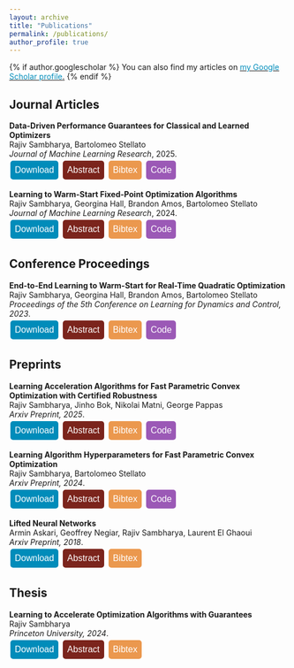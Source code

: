 ```yaml
---
layout: archive
title: "Publications"
permalink: /publications/
author_profile: true
---
```


<style>
.button {
  background-color: #4CAF50; /* Green */
  border: none;
  color: white;
  padding: 8px 8px;
  text-align: center;
  text-decoration: none;
  display: inline-block;
  font-size: 16px;
  margin: 4px 2px;
  cursor: pointer;
  border-radius: 5px;
}

.button2 {background-color: #008CBA;} /* Blue */
.button4 {background-color: #7B241C;} /* Red */ 
.button3 {background-color: #9B59B6 ;} /* Purple */ 
.button5 {background-color:#EB984E;} /* Orange-brown */
.button6 {background-color:#58D68D;} /* Green */
.button7 {background-color:#1F77B4; color:#1F77B4} /* Blue */
.button8 {background-color:#FF7F0E; color:#FF7F0E} /* Orange */
.button9 {background-color:#2CA02C; color:#2CA02C} /* Green */
.button10 {background-color:black; color:black} /* Black */
.button11 {background-color:#BF00BF; color:#BF00BF} /* Magenta */


a:link {
  color: #008CBA;
  background-color: white;
  text-decoration: none;
}
a:visited {
  color: #008CBA;
  background-color: white;
  text-decoration: none;
}
a:hover {
  color: #008CBA;
  background-color: white;
  text-decoration: none;
}
a:active {
  color: #008CBA;
  background-color: white;
  text-decoration: none;
}
</style>


{% if author.googlescholar %}
  You can also find my articles on <u><a href="{{author.googlescholar}}">my Google Scholar profile</a>.</u>
{% endif %}

## Journal Articles


**Data-Driven Performance Guarantees for Classical and Learned Optimizers**\
Rajiv Sambharya, Bartolomeo Stellato\
*Journal of Machine Learning Research*, 2025.\
<a href="https://arxiv.org/pdf/2404.13831.pdf">
<button class="button button2">
Download
</button>
</a>
<a href='javascript:;'
onclick='$("#abs_data_driven_guarantees").toggle()'>
<button class="button button4">
Abstract
</button>
</a>
<a href='javascript:;'
onclick='$("#bib_data_driven_guarantees").toggle()'>
<button class="button button5">
Bibtex
</button>
</a>
<a href="https://github.com/stellatogrp/dataDrivenOptimizerGuarantees">
<button class="button button3">
Code
</button>
</a>


<div id="abs_data_driven_guarantees" style="text-align: justify; display: none; color: white; background-color: #7B241C" markdown="1">
We introduce a data-driven approach to analyze the performance of continuous optimization algorithms using generalization guarantees from statistical learning theory. We study classical and learned optimizers to solve families of parametric optimization problems. We build generalization guarantees for classical optimizers, using a sample convergence bound, and for learned optimizers, using the Probably Approximately Correct (PAC)-Bayes framework. To train learned optimizers, we use a gradient-based algorithm to directly minimize the PAC-Bayes upper bound. Numerical experiments in signal processing, control, and meta-learning showcase the ability of our framework to provide strong generalization guarantees for both classical and learned optimizers given a fixed budget of iterations. For classical optimizers, our bounds are much tighter than those that worst-case guarantees provide. For learned optimizers, our bounds outperform the empirical outcomes observed in their non-learned counterparts.
</div>


<div id="bib_data_driven_guarantees" style="text-align: justify; display: none; color: white; background-color: #EB984E" markdown="1">
<pre>@article{sambharya2025data,
  author  = {Rajiv Sambharya and Bartolomeo Stellato},
  title   = {Data-Driven Performance Guarantees for Classical and Learned Optimizers},
  journal = {Journal of Machine Learning Research},
  year    = {2025},
  volume  = {26},
  number  = {171},
  pages   = {1--49},
  url     = {http://jmlr.org/papers/v26/24-0755.html}
}</pre>
</div>


**Learning to Warm-Start Fixed-Point Optimization Algorithms**\
Rajiv Sambharya, Georgina Hall, Brandon Amos, Bartolomeo Stellato\
*Journal of Machine Learning Research*, 2024.\
<a href="https://jmlr.org/papers/volume25/23-1174/23-1174.pdf">
<button class="button button2">
Download
</button>
</a>
<a href='javascript:;'
onclick='$("#abs_l2ws_fp").toggle()'>
<button class="button button4">
Abstract
</button>
</a>
<a href='javascript:;'
onclick='$("#bib_l2ws_fp").toggle()'>
<button class="button button5">
Bibtex
</button>
</a>
<a href="https://github.com/stellatogrp/l2ws_fixed_point">
<button class="button button3">
Code
</button>
</a>

<div id="abs_l2ws_fp" style="text-align: justify; display: none; color: white; background-color: #7B241C" markdown="1">
We introduce a machine-learning framework to warm-start fixed-point optimization algorithms. Our architecture consists of a neural network mapping problem parameters to warm starts, followed by a predefined number of fixed-point iterations. We propose two loss functions designed to either minimize the fixed-point residual or the distance to a ground truth solution. In this way, the neural network predicts warm starts with the end-to-end goal of minimizing the downstream loss. An important feature of our architecture is its flexibility, in that it can predict a warm start for fixed-point algorithms run for any number of steps, without being limited to the number of steps it has been trained on. We provide PAC-Bayes generalization bounds on unseen data for common classes of fixed-point operators: contractive, linearly convergent, and averaged. Applying this framework to well-known applications in control, statistics, and signal processing, we observe a significant reduction in the number of iterations and solution time required to solve these problems, through learned warm starts.
</div>

<div id="bib_l2ws_fp" style="text-align: justify; display: none; color: white; background-color: #EB984E" markdown="1">
<pre>@article{JMLR:v25:23-1174,
  author  = {Rajiv Sambharya and Georgina Hall and Brandon Amos and Bartolomeo Stellato},
  title   = {Learning to Warm-Start Fixed-Point Optimization Algorithms},
  journal = {Journal of Machine Learning Research},
  year    = {2024},
  volume  = {25},
  number  = {166},
  pages   = {1--46},
  url     = {http://jmlr.org/papers/v25/23-1174.html}
}
</pre>
</div>



## Conference Proceedings

**End-to-End Learning to Warm-Start for Real-Time Quadratic Optimization**\
Rajiv Sambharya, Georgina Hall, Brandon Amos, Bartolomeo Stellato\
*Proceedings of the 5th Conference on Learning for Dynamics and Control, 2023*.\
<a href="https://proceedings.mlr.press/v211/sambharya23a/sambharya23a.pdf">
<button class="button button2">
 Download
</button>
</a>
<a href='javascript:;'
onclick='$("#abs_e2e_qp").toggle()'>
<button class="button button4">
Abstract
</button>
</a>
<a href='javascript:;'
onclick='$("#bib_e2e_qp").toggle()'>
<button class="button button5">
Bibtex
</button>
</a>
<a href="https://github.com/stellatogrp/l2ws">
<button class="button button3">
Code
</button>
</a>



<div id="abs_e2e_qp" style="text-align: justify; display: none; color: white; background-color: #7B241C" markdown="1">
First-order methods are widely used to solve convex quadratic 
programs (QPs) in real-time applications because of their low
 per-iteration cost. However, they can suffer from slow convergence 
 to accurate solutions. In this paper, we present a framework which 
 learns an effective warm-start for a popular first-order method in 
 real-time applications, Douglas-Rachford (DR) splitting, across a family
 of parametric QPs. This framework consists of two modules: a 
 feedforward neural network block, which takes as input the parameters of the QP and outputs a warm-start, and a block which performs a 
fixed number of iterations of DR splitting from this warm-start and outputs a candidate solution. A key feature of our framework is its ability to do end-to-end
learning as we differentiate through the DR iterations. To illustrate the effectiveness
of our method, we provide generalization bounds (based on Rademacher complexity)
that improve with the number of training problems and number of iterations simultaneously. We further apply our method to three real-time applications and observe that, by learning good warm-starts, we are able to significantly reduce the number of
iterations required to obtain high-quality solutions.
</div>
    
<div id="bib_e2e_qp" style="text-align: justify; display: none; color: white; background-color: #EB984E" markdown="1">
<pre>@misc{sambharya_2022_endtoend,
      title={End-to-End Learning to Warm-Start for Real-Time Quadratic Optimization}, 
      author={Rajiv Sambharya and Georgina Hall and Brandon Amos and Bartolomeo Stellato},
      year={2022},
      eprint={2212.08260},
      archivePrefix={arXiv},
      primaryClass={math.OC}
}
</pre>
</div>


## Preprints

**Learning Acceleration Algorithms for Fast Parametric Convex Optimization with Certified Robustness**\
Rajiv Sambharya, Jinho Bok, Nikolai Matni, George Pappas\
*Arxiv Preprint, 2025*.\
<a href="https://arxiv.org/pdf/2507.16264">
<button class="button button2">
Download
</button>
</a>
<a href='javascript:;'
onclick='$("#abs_lah").toggle()'>
<button class="button button4">
Abstract
</button>
</a>
<a href='javascript:;'
onclick='$("#bib_lah").toggle()'>
<button class="button button5">
Bibtex
</button>
</a>
<a href="https://github.com/stellatogrp/dataDrivenOptimizerGuarantees">
<button class="button button3">
Code
</button>
</a>


<div id="abs_lah" style="text-align: justify; display: none; color: white; background-color: #7B241C" markdown="1">
We develop a machine-learning framework to learn hyperparameter sequences for accelerated first-order methods (e.g., the step size and momentum sequences in accelerated gradient descent) to quickly solve parametric convex optimization problems with certified robustness. We obtain a strong form of robustness guarantee -- certification of worst-case performance over all parameters within a set after a given number of iterations -- through regularization-based training. The regularization term is derived from the performance estimation problem (PEP) framework based on semidefinite programming, in which the hyperparameters appear as problem data. We show how to use gradient-based training to learn the hyperparameters for several first-order methods: accelerated versions of gradient descent, proximal gradient descent, and alternating direction method of multipliers. Through various numerical examples from signal processing, control, and statistics, we demonstrate that the quality of the solution can be dramatically improved within a budget of iterations, while also maintaining strong robustness guarantees. Notably, our approach is highly data-efficient in that we only use ten training instances in all of the numerical examples.
</div>

<div id="bib_lah" style="text-align: justify; display: none; color: white; background-color: #EB984E" markdown="1">
<pre>@article{sambharya2024lah,
  title={Learning Acceleration Algorithms for Fast Parametric Convex Optimization with Certified Robustness},
  author={Sambharya, Rajiv and Bok, Jinho and Matni, Nikolai and Pappas, George},
  journal={arXiv preprint arXiv:2507.16264},
  year={2025}
}</pre>
</div>

**Learning Algorithm Hyperparameters for Fast Parametric Convex Optimization**\
Rajiv Sambharya, Bartolomeo Stellato\
*Arxiv Preprint, 2024*.\
<a href="https://arxiv.org/pdf/2411.15717">
<button class="button button2">
Download
</button>
</a>
<a href='javascript:;'
onclick='$("#abs_lah").toggle()'>
<button class="button button4">
Abstract
</button>
</a>
<a href='javascript:;'
onclick='$("#bib_lah").toggle()'>
<button class="button button5">
Bibtex
</button>
</a>
<a href="https://github.com/stellatogrp/dataDrivenOptimizerGuarantees">
<button class="button button3">
Code
</button>
</a>


<div id="abs_lah" style="text-align: justify; display: none; color: white; background-color: #7B241C" markdown="1">
We introduce a machine-learning framework to learn the hyperparameter sequence of first-order methods (e.g., the step sizes in gradient descent) to quickly solve parametric convex optimization problems. Our computational architecture amounts to running fixed-point iterations where the hyperparameters are the same across all parametric instances and consists of two phases. In the first step-varying phase the hyperparameters vary across iterations, while in the second steady-state phase the hyperparameters are constant across iterations. Our learned optimizer is flexible in that it can be evaluated on any number of iterations and is guaranteed to converge to an optimal solution. To train, we minimize the mean square error to a ground truth solution. In the case of gradient descent, the one-step optimal step size is the solution to a least squares problem, and in the case of unconstrained quadratic minimization, we can compute the two and three-step optimal solutions in closed-form. In other cases, we backpropagate through the algorithm steps to minimize the training objective after a given number of steps. We show how to learn hyperparameters for several popular algorithms: gradient descent, proximal gradient descent, and two ADMM-based solvers: OSQP and SCS. We use a sample convergence bound to obtain generalization guarantees for the performance of our learned algorithm for unseen data, providing both lower and upper bounds. We showcase the effectiveness of our method with many examples, including ones from control, signal processing, and machine learning. Remarkably, our approach is highly data-efficient in that we only use 10 problem instances to train the hyperparameters in all of our examples.
</div>

<div id="bib_lah" style="text-align: justify; display: none; color: white; background-color: #EB984E" markdown="1">
<pre>@article{sambharya2024lah,
  title={Learning Algorithm Hyperparameters for Fast Parametric Convex Optimization},
  author={Sambharya, Rajiv and Stellato, Bartolomeo},
  journal={arXiv preprint arXiv:2411.15717},
  year={2024}
}</pre>
</div>




**Lifted Neural Networks**\
Armin Askari, Geoffrey Negiar, Rajiv Sambharya, Laurent El Ghaoui\
*Arxiv Preprint, 2018*.\
<a href="https://arxiv.org/pdf/1805.01532.pdf">
<button class="button button2">
Download
</button>
</a>
<a href='javascript:;'
onclick='$("#abs_lifted_nn").toggle()'>
<button class="button button4">
Abstract
</button>
</a>
<a href='javascript:;'
onclick='$("#bib_lifted_nn").toggle()'>
<button class="button button5">
Bibtex
</button>
</a>

<div id="abs_lifted_nn" style="text-align: justify; display: none; color: white; background-color: #7B241C" markdown="1">
We describe a novel family of models of multi- layer feedforward neural networks in which the activation functions are encoded via penalties in the training problem. Our approach is based on representing a non-decreasing activation function as the argmin of an appropriate convex optimization problem. The new framework allows for algorithms such as block-coordinate descent methods to be applied, in which each step is composed of a simple (no hidden layer) supervised learning problem that is parallelizable across data points and/or layers. Experiments indicate that the pro- posed models provide excellent initial guesses for weights for standard neural networks. In addition, the model provides avenues for interesting extensions, such as robustness against noisy in- puts and optimizing over parameters in activation functions.
</div>

<div id="bib_lifted_nn" style="text-align: justify; display: none; color: white; background-color: #EB984E" markdown="1">
<pre>@misc{askari_lifted_nn,
  doi = {10.48550/ARXIV.1805.01532},
  url = {https://arxiv.org/abs/1805.01532},
  author = {Askari, Armin and Negiar, Geoffrey and Sambharya, Rajiv and Ghaoui, Laurent El},
  keywords = {Machine Learning (cs.LG), Machine Learning (stat.ML), FOS: Computer and information sciences, FOS: Computer and information sciences},
  title = {Lifted Neural Networks},
  publisher = {arXiv},
  year = {2018},
  copyright = {Creative Commons Attribution Share Alike 4.0 International}
}</pre>
</div>


## Thesis

**Learning to Accelerate Optimization Algorithms with Guarantees**\
Rajiv Sambharya\
*Princeton University, 2024*.\
<a href="https://dataspace.princeton.edu/handle/88435/dsp01zp38wh03k">
<button class="button button2">
Download
</button>
</a>
<a href='javascript:;'
onclick='$("#abs_thesis").toggle()'>
<button class="button button4">
Abstract
</button>
</a>
<a href='javascript:;'
onclick='$("#bib_thesis").toggle()'>
<button class="button button5">
Bibtex
</button>
</a>

<div id="abs_thesis" style="text-align: justify; display: none; color: white; background-color: #7B241C" markdown="1">
	In many real-world scenarios, we need to repeatedly solve similar instances of a parametric optimization problem. Since these problems generally lack closed-form solutions, iterative algorithms are needed to solve them. Yet, due to the limited time available to compute solutions, in many applications, we can only afford to run a fixed number of iterations of these algorithms. This thesis focuses on developing methods that blend machine learning and optimization techniques to take advantage of the shared problem structure and solve these problems faster. We put an emphasis on providing guarantees for such methods. The first main chapter presents a machine-learning framework to warm-start fixed-point optimization algorithms. Our architecture consists of a neural network mapping problem parameters to warm starts, followed by a predefined number of fixed-point iterations. We guarantee convergence by construction and provide generalization bounds using Rademacher complexity and Probably Approximately Correct (PAC)-Bayes theory. Applying this framework to well-known applications in a variety of domains using several different fixed-point algorithms, we observe a significant reduction in the time needed to solve these problems. The second main chapter of this thesis presents a framework to learn the hyperparameters of fixed-point optimization algorithms. The learned hyperparameters are shared across all problem instances; they first vary across iterations and then after a predefined number of steps become constant across iterations. We provide convergence guarantees and generalization guarantees to unseen problem instances. We showcase the effectiveness and data-efficiency of our method with many examples across different fixed-point algorithms. The final main chapter introduces a data-driven approach to analyze the performance of continuous optimization algorithms using generalization guarantees from statistical learning theory. We build generalization guarantees for classical optimizers, using a sample convergence bound, and for learned optimizers, using the PAC-Bayes framework. To train learnedoptimizers, we use a gradient-based algorithm to directly minimize the PAC-Bayes upper bound. For classical optimizers, our bounds are much tighter than those that worst-case guarantees provide. For learned optimizers, our bounds outperform the empirical outcomes observed in their non-learned counterparts.
</div>


<div id="bib_thesis" style="text-align: justify; display: none; color: white; background-color: #EB984E" markdown="1">
<pre>@article{sambharya2024thesis,
  title={Learning to Accelerate Optimization Algorithms with Guarantees},
  author={Sambharya, Rajiv},
  school={Princeton University},
  type={phdthesis},
  year={2024}
}</pre>
</div>
